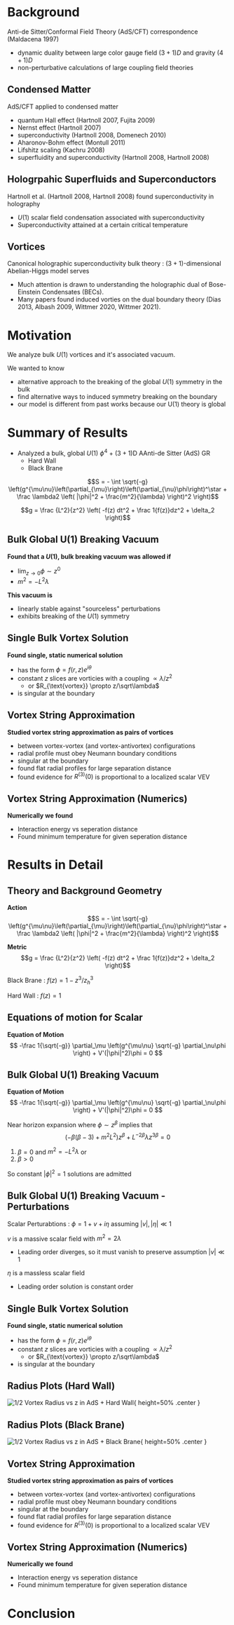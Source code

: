 # Background

Anti-de Sitter/Conformal Field Theory (AdS/CFT) correspondence (Maldacena 1997)

- dynamic duality between large color gauge field $(3+1)D$ and gravity $(4+1)D$
- non-perturbative calculations of large coupling field theories

## Condensed Matter

AdS/CFT applied to condensed matter

- quantum Hall effect (Hartnoll 2007, Fujita 2009)
- Nernst effect (Hartnoll 2007)
- superconductivity (Hartnoll 2008, Domenech 2010)
- Aharonov-Bohm effect (Montull 2011)
- Lifshitz scaling (Kachru 2008)
- superfluidity and superconductivity (Hartnoll 2008, Hartnoll 2008)

## Hologrpahic Superfluids and Superconductors

Hartnoll et al. (Hartnoll 2008, Hartnoll 2008) found superconductivity in holography

- $U(1)$ scalar field condensation associated with superconductivity
- Superconductivity attained at a certain critical temperature

## Vortices

Canonical holographic superconductivity bulk theory
: $(3+1)$-dimensional Abelian-Higgs model serves

- Much attention is drawn to understanding the holographic dual of Bose-Einstein Condensates (BECs).
- Many papers found induced vorties on the dual boundary theory (Dias 2013, Albash 2009, Wittmer 2020, Wittmer 2021).

# Motivation

We analyze bulk $U(1)$ vortices and it's associated vacuum.

We wanted to know

- alternative approach to the breaking of the global $U(1)$ symmetry in the bulk
- find alternative ways to induced symmetry breaking on the boundary
- our model is different from past works because our U(1) theory is global

# Summary of Results

- Analyzed a bulk, global $U(1)$ $\phi^4$ + $(3+1)$D AAnti-de Sitter (AdS) GR
    - Hard Wall
    - Black Brane

$$S = - \int \sqrt{-g} \left(g^{\mu\nu}\left(\partial_{\mu}\right)\left(\partial_{\nu}\phi\right)^\star + \frac \lambda2 \left( |\phi|^2 + \frac{m^2}{\lambda} \right)^2 \right)$$

$$g = \frac {L^2}{z^2} \left( -f(z) dt^2 + \frac 1{f(z)}dz^2 + \delta_2 \right)$$


## Bulk Global U(1) Breaking Vacuum

**Found that a $U(1)$, bulk breaking vacuum was allowed if**

- $\displaystyle \lim_{z\to 0}\phi \sim z^0$
- $m^2 = -L^2 \lambda$

**This vacuum is**

- linearly stable against "sourceless" perturbations
- exhibits breaking of the $U(1)$ symmetry

## Single Bulk Vortex Solution

**Found single, static numerical solution**

- has the form $\phi = f(r, z) e^{i\theta}$
- constant $z$ slices are vorticies with a coupling $\propto \lambda/z^2$
    - or $R_{\text{vortex}} \propto z/\sqrt\lambda$
- is singular at the boundary

## Vortex String Approximation

**Studied vortex string approximation as pairs of vortices**

- between vortex-vortex (and vortex-antivortex) configurations
- radial profile must obey Neumann boundary conditions
- singular at the boundary
- found flat radial profiles for large separation distance
- found evidence for $R^{(3)}(0)$ is proportional to a localized scalar VEV

## Vortex String Approximation (Numerics)

**Numerically we found**

- Interaction energy vs seperation distance
- Found minimum temperature for given seperation distance

# Results in Detail

## Theory and Background Geometry

**Action**
$$S = - \int \sqrt{-g} \left(g^{\mu\nu}\left(\partial_{\mu}\right)\left(\partial_{\nu}\phi\right)^\star + \frac \lambda2 \left( |\phi|^2 + \frac{m^2}{\lambda} \right)^2 \right)$$

**Metric**
$$g = \frac {L^2}{z^2} \left( -f(z) dt^2 + \frac 1{f(z)}dz^2 + \delta_2 \right)$$

Black Brane
: $f(z) = 1 - z^3/z_h^3$

Hard Wall
: $f(z) = 1$

## Equations of motion for Scalar

**Equation of Motion**
$$ -\frac 1{\sqrt{-g}} \partial_\mu \left(g^{\mu\nu} \sqrt{-g} \partial_\nu\phi \right) + V'(|\phi|^2)\phi = 0 $$

## Bulk Global U(1) Breaking Vacuum

**Equation of Motion**
$$ -\frac 1{\sqrt{-g}} \partial_\mu \left(g^{\mu\nu} \sqrt{-g} \partial_\nu\phi \right) + V'(|\phi|^2)\phi = 0 $$

Near horizon expansion where $\phi \sim z^\beta$ implies that
$$
  \left(- \beta \left(\beta - 3\right) + m^2 L^{2}\right) z^\beta + L^{-2\beta}\lambda z^{ 3\beta } = 0
$$

1. $\beta = 0$ and $m^2 = -L^2 \lambda$ or
2. $\beta > 0$

So constant $|\phi|^2=1$ solutions are admitted

## Bulk Global U(1) Breaking Vacuum - Perturbations

Scalar Perturabtions
: $\phi =  1 + v + i \eta$ assuming $|v|, |\eta| \ll 1$

$v$ is a massive scalar field with $m^2 = 2\lambda$

- Leading order diverges, so it must vanish to preserve assumption $|v| \ll 1$

$\eta$ is a massless scalar field

- Leading order solution is constant order

<!-- TODO: start from here 2024年  5月 14日 -->

## Single Bulk Vortex Solution

**Found single, static numerical solution**

- has the form $\phi = f(r, z) e^{i\theta}$
- constant $z$ slices are vorticies with a coupling $\propto \lambda/z^2$
    - or $R_{\text{vortex}} \propto z/\sqrt\lambda$
- is singular at the boundary

## Radius Plots (Hard Wall)

![1/2 Vortex Radius vs z in AdS + Hard Wall](figs/single_vortex_cone_ads_plus_hw.png "Hard Wall"){ height=50% .center }

## Radius Plots (Black Brane)

![1/2 Vortex Radius vs z in AdS + Black Brane](figs/single_vortex_cone_black_brane.png "Black Brane"){ height=50% .center }

## Vortex String Approximation

**Studied vortex string approximation as pairs of vortices**

- between vortex-vortex (and vortex-antivortex) configurations
- radial profile must obey Neumann boundary conditions
- singular at the boundary
- found flat radial profiles for large separation distance
- found evidence for $R^{(3)}(0)$ is proportional to a localized scalar VEV

## Vortex String Approximation (Numerics)

**Numerically we found**

- Interaction energy vs seperation distance
- Found minimum temperature for given seperation distance


# Conclusion
